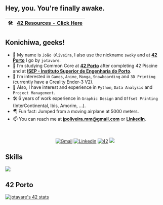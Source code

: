 <!---
DESCRIPTION
--->
## Hey, you. You're finally awake.

| 🛠️  &nbsp; [42 Resources - Click Here](https://github.com/pasqualerossi/42-Exams)       | 
|-----------------------------------------| 

## Konichiwa, geeks!

- 👋 My name is `João Oliveira`, I also use the nickname `swoky` and at [**42 Porto**](https://www.42porto.com) I go by `jotavare`.
- 🌱 I’m studying Common Core at [**42 Porto**](https://www.42porto.com) after completing 42 Piscine and at [**ISEP - Instituto Superior de Engenharia do Porto**](https://www.isep.ipp.pt).
- 👀 I’m interested in `Games`, `Anime`, `Manga`, `Snowboarding` and `3D Printing` (currently have a Creality Ender-3 V2).
- 🚀 Also, I have interest and experience in `Python`, `Data Analysis` and `Project Management`.
- 🛠️ 6 years of work experience in `Graphic Design` and `Offset Printing` (InterContinental, Ibis, Amorim, ...).
- 🪂 Fun fact: Jumped from a moving airplane at 5000 meters.
- 📫 You can reach me at **jpoliveira.mm@gmail.com** or [**LinkedIn**](https://www.linkedin.com/in/joaoptoliveira/).

<!---
SMALL ICONS
--->
<br/>
<p align="center">
<a href='mailto:jpoliveira.mm@gmail.com' target="_blank"><img alt='Gmail' src='https://img.shields.io/badge/Gmail-100000?style=flat&logo=Gmail&logoColor=white&labelColor=EA4335&color=EA4335'/></a>
</a>
<a href='https://www.linkedin.com/in/joaoptoliveira' target="_blank"><img alt='Linkedin' src='https://img.shields.io/badge/LinkedIn-100000?style=flat&logo=Linkedin&logoColor=white&labelColor=0A66C2&color=0A66C2'/></a>
</a>
<a href='https://profile.intra.42.fr/users/jotavare' target="_blank"><img alt='42' src='https://img.shields.io/badge/42_Porto-100000?style=flat&logo=42&logoColor=white&labelColor=000000&color=000000'/></a>
</a>
<img src="https://komarev.com/ghpvc/?username=jotavare&style=flat&color=orange"></a>
</a>
</p>

<!---
BIG ICONS
--->
## Skills
<p align="left">
  <a href="https://skillicons.dev">
    <img src="https://skillicons.dev/icons?i=c,html,css,python,php,git,github,bash,linux,mysql,atom,emacs,idea,vim,vscode,ai,ps,au,sketchup,autocad,markdown,stackoverflow,wordpress,discord,linkedin,instagram" />
  </a>
</p>

## 42 Porto
[![jotavare's 42 stats](https://badge42.vercel.app/api/v2/clbvkpdqt00110fl38ozdkwj4/stats?cursusId=21&coalitionId=293)](https://github.com/JaeSeoKim/badge42)

<!---
jotavare/jotavare is a ✨ special ✨ repository because its `README.md` (this file) appears on your GitHub profile.
You can click the Preview link to take a look at your changes.
--->
